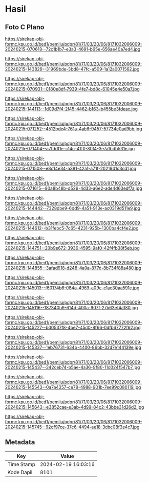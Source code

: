 # Hasil

## Foto C Plano

https://sirekap-obj-formc.kpu.go.id/bed1/pemilu/pdpr/81/71/03/20/06/8171032006009-20240215-070618--72c1b1b7-e3a3-4691-b65e-656ae40a7ed4.jpg

https://sirekap-obj-formc.kpu.go.id/bed1/pemilu/pdpr/81/71/03/20/06/8171032006009-20240215-143829--31969bde-3bd8-47fc-a509-1a12a0071562.jpg

https://sirekap-obj-formc.kpu.go.id/bed1/pemilu/pdpr/81/71/03/20/06/8171032006009-20240215-070931--0180e8df-7939-4fe7-bd8c-61045e4e50a7.jpg

https://sirekap-obj-formc.kpu.go.id/bed1/pemilu/pdpr/81/71/03/20/06/8171032006009-20240215-144113--1d09d7f4-2f45-4462-b163-b455be3fdeac.jpg

https://sirekap-obj-formc.kpu.go.id/bed1/pemilu/pdpr/81/71/03/20/06/8171032006009-20240215-071252--4512bde4-761a-4ab6-9457-57734c0ad9bb.jpg

https://sirekap-obj-formc.kpu.go.id/bed1/pemilu/pdpr/81/71/03/20/06/8171032006009-20240215-071404--a7fddf1e-c14c-41f0-80f4-3e7a1bdb531e.jpg

https://sirekap-obj-formc.kpu.go.id/bed1/pemilu/pdpr/81/71/03/20/06/8171032006009-20240215-071508--e8c14e34-a381-42a1-a71f-2021941c3cd1.jpg

https://sirekap-obj-formc.kpu.go.id/bed1/pemilu/pdpr/81/71/03/20/06/8171032006009-20240215-071615--90a8b48b-d529-4d33-a6e2-ade4d63edf7a.jpg

https://sirekap-obj-formc.kpu.go.id/bed1/pemilu/pdpr/81/71/03/20/06/8171032006009-20240215-144442--7328dbe9-6dd9-4a51-913e-ac0319d511e9.jpg

https://sirekap-obj-formc.kpu.go.id/bed1/pemilu/pdpr/81/71/03/20/06/8171032006009-20240215-144612--b31febc5-7c65-4231-925b-1300ba4cf4e2.jpg

https://sirekap-obj-formc.kpu.go.id/bed1/pemilu/pdpr/81/71/03/20/06/8171032006009-20240215-144751--20b9e672-3936-4595-9af0-42f4fb38f5eb.jpg

https://sirekap-obj-formc.kpu.go.id/bed1/pemilu/pdpr/81/71/03/20/06/8171032006009-20240215-144855--3afad918-d248-4a0a-877d-8b734f88a480.jpg

https://sirekap-obj-formc.kpu.go.id/bed1/pemilu/pdpr/81/71/03/20/06/8171032006009-20240215-145013--f60174b6-084a-4969-a09e-c1ac30aa591c.jpg

https://sirekap-obj-formc.kpu.go.id/bed1/pemilu/pdpr/81/71/03/20/06/8171032006009-20240215-145116--187340b9-614d-400a-907f-27b63ef4a180.jpg

https://sirekap-obj-formc.kpu.go.id/bed1/pemilu/pdpr/81/71/03/20/06/8171032006009-20240215-145227--b00537f8-4be7-45d0-8f66-0dfb67772f62.jpg

https://sirekap-obj-formc.kpu.go.id/bed1/pemilu/pdpr/81/71/03/20/06/8171032006009-20240215-145337--1eb76731-634b-4400-86bb-32d7e144139e.jpg

https://sirekap-obj-formc.kpu.go.id/bed1/pemilu/pdpr/81/71/03/20/06/8171032006009-20240215-145437--342ceb74-b5ae-4a36-9f80-11d024f547b7.jpg

https://sirekap-obj-formc.kpu.go.id/bed1/pemilu/pdpr/81/71/03/20/06/8171032006009-20240215-145543--0a7a4357-ce78-4988-901b-7ee99c080119.jpg

https://sirekap-obj-formc.kpu.go.id/bed1/pemilu/pdpr/81/71/03/20/06/8171032006009-20240215-145643--e3852cae-e3ab-4d99-84c2-43bbe31d26d2.jpg

https://sirekap-obj-formc.kpu.go.id/bed1/pemilu/pdpr/81/71/03/20/06/8171032006009-20240215-145745--92cf97ce-37c6-4494-ae18-3dbc08f3e4c7.jpg


## Metadata

| Key        | Value               |
| ---------- | ------------------- |
| Time Stamp | 2024-02-19 16:03:16 |
| Kode Dapil | 8101                |



